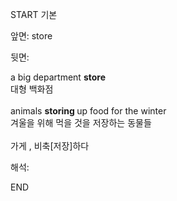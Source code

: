 START
기본

앞면:
store


뒷면:
<div>a big department <b>store</b> </div><div>대형 백화점</div><div><br></div><div><div>animals <b>storing </b>up food for the winter </div><div>겨울을 위해 먹을 것을 저장하는 동물들</div></div><div><br></div><div>가게 , 비축[저장]하다</div>


해석:
<!--ID: 1746614454767-->
END